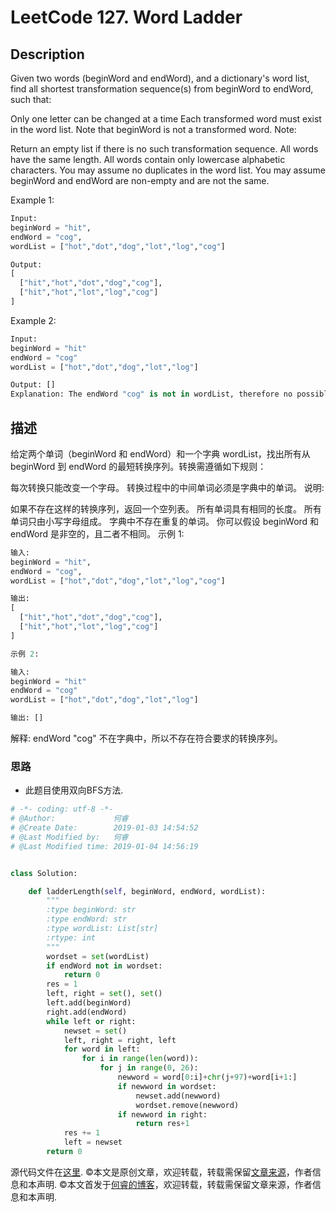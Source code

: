 # LeetCode 127. Word Ladder

## Description

Given two words (beginWord and endWord), and a dictionary's word list, find all shortest transformation sequence(s) from beginWord to endWord, such that:

Only one letter can be changed at a time
Each transformed word must exist in the word list. Note that beginWord is not a transformed word.
Note:

Return an empty list if there is no such transformation sequence.
All words have the same length.
All words contain only lowercase alphabetic characters.
You may assume no duplicates in the word list.
You may assume beginWord and endWord are non-empty and are not the same.

Example 1:

```python
Input:
beginWord = "hit",
endWord = "cog",
wordList = ["hot","dot","dog","lot","log","cog"]

Output:
[
  ["hit","hot","dot","dog","cog"],
  ["hit","hot","lot","log","cog"]
]
```

Example 2:

```python
Input:
beginWord = "hit"
endWord = "cog"
wordList = ["hot","dot","dog","lot","log"]

Output: []
Explanation: The endWord "cog" is not in wordList, therefore no possible transformation.
```

## 描述

给定两个单词（beginWord 和 endWord）和一个字典 wordList，找出所有从 beginWord 到 endWord 的最短转换序列。转换需遵循如下规则：

每次转换只能改变一个字母。
转换过程中的中间单词必须是字典中的单词。
说明:

如果不存在这样的转换序列，返回一个空列表。
所有单词具有相同的长度。
所有单词只由小写字母组成。
字典中不存在重复的单词。
你可以假设 beginWord 和 endWord 是非空的，且二者不相同。
示例 1:

```python
输入:
beginWord = "hit",
endWord = "cog",
wordList = ["hot","dot","dog","lot","log","cog"]

输出:
[
  ["hit","hot","dot","dog","cog"],
  ["hit","hot","lot","log","cog"]
]
```

```python
示例 2:

输入:
beginWord = "hit"
endWord = "cog"
wordList = ["hot","dot","dog","lot","log"]

输出: []
```

解释: endWord "cog" 不在字典中，所以不存在符合要求的转换序列。

### 思路

* 此题目使用双向BFS方法.

```python
# -*- coding: utf-8 -*-
# @Author:             何睿
# @Create Date:        2019-01-03 14:54:52
# @Last Modified by:   何睿
# @Last Modified time: 2019-01-04 14:56:19


class Solution:

    def ladderLength(self, beginWord, endWord, wordList):
        """
        :type beginWord: str
        :type endWord: str
        :type wordList: List[str]
        :rtype: int
        """
        wordset = set(wordList)
        if endWord not in wordset:
            return 0
        res = 1
        left, right = set(), set()
        left.add(beginWord)
        right.add(endWord)
        while left or right:
            newset = set()
            left, right = right, left
            for word in left:
                for i in range(len(word)):
                    for j in range(0, 26):
                        newword = word[0:i]+chr(j+97)+word[i+1:]
                        if newword in wordset:
                            newset.add(newword)
                            wordset.remove(newword)
                        if newword in right:
                            return res+1
            res += 1
            left = newset
        return 0
```

源代码文件在[这里](https://github.com/ruicore).
©本文是原创文章，欢迎转载，转载需保留[文章来源](https://www.ruicore.cn/)，作者信息和本声明.
©本文首发于[何睿的博客](https://www.ruicore.cn/)，欢迎转载，转载需保留文章来源，作者信息和本声明.
